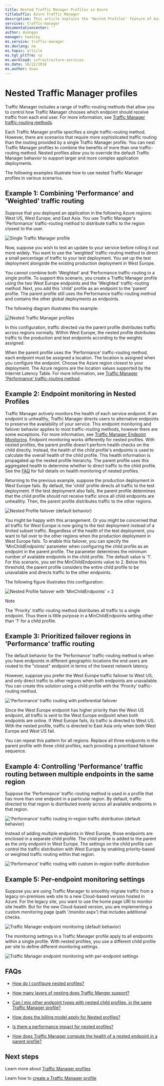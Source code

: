 ```yaml
---
title: Nested Traffic Manager Profiles in Azure
titleSuffix: Azure Traffic Manager
description: This article explains the 'Nested Profiles' feature of Azure Traffic Manager
services: traffic-manager
documentationcenter: ''
author: duongau
manager: twooley
ms.service: traffic-manager
ms.devlang: na
ms.topic: article
ms.tgt_pltfrm: na
ms.workload: infrastructure-services
ms.date: 10/22/2018
ms.author: duau
---
```


# Nested Traffic Manager profiles

Traffic Manager includes a range of traffic-routing methods that allow you to control how Traffic Manager chooses which endpoint should receive traffic from each end user. For more information, see [Traffic Manager traffic-routing methods](traffic-manager-routing-methods.md).

Each Traffic Manager profile specifies a single traffic-routing method. However, there are scenarios that require more sophisticated traffic routing than the routing provided by a single Traffic Manager profile. You can nest Traffic Manager profiles to combine the benefits of more than one traffic-routing method. Nested profiles allow you to override the default Traffic Manager behavior to support larger and more complex application deployments.

The following examples illustrate how to use nested Traffic Manager profiles in various scenarios.

## Example 1: Combining 'Performance' and 'Weighted' traffic routing

Suppose that you deployed an application in the following Azure regions: West US, West Europe, and East Asia. You use Traffic Manager's 'Performance' traffic-routing method to distribute traffic to the region closest to the user.

![Single Traffic Manager profile][4]

Now, suppose you wish to test an update to your service before rolling it out more widely. You want to use the 'weighted' traffic-routing method to direct a small percentage of traffic to your test deployment. You set up the test deployment alongside the existing production deployment in West Europe.

You cannot combine both 'Weighted' and 'Performance traffic-routing in a single profile. To support this scenario, you create a Traffic Manager profile using the two West Europe endpoints and the 'Weighted' traffic-routing method. Next, you add this 'child' profile as an endpoint to the 'parent' profile. The parent profile still uses the Performance traffic-routing method and contains the other global deployments as endpoints.

The following diagram illustrates this example:

![Nested Traffic Manager profiles][2]

In this configuration, traffic directed via the parent profile distributes traffic across regions normally. Within West Europe, the nested profile distributes traffic to the production and test endpoints according to the weights assigned.

When the parent profile uses the 'Performance' traffic-routing method, each endpoint must be assigned a location. The location is assigned when you configure the endpoint. Choose the Azure region closest to your deployment. The Azure regions are the location values supported by the Internet Latency Table. For more information, see [Traffic Manager 'Performance' traffic-routing method](traffic-manager-routing-methods.md#performance).

## Example 2: Endpoint monitoring in Nested Profiles

Traffic Manager actively monitors the health of each service endpoint. If an endpoint is unhealthy, Traffic Manager directs users to alternative endpoints to preserve the availability of your service. This endpoint monitoring and failover behavior applies to most traffic-routing methods, however there are some exceptions. For more information, see [Traffic Manager Endpoint Monitoring](traffic-manager-monitoring.md). Endpoint monitoring works differently for nested profiles. With nested profiles, the parent profile doesn't perform health checks on the child directly. Instead, the health of the child profile's endpoints is used to calculate the overall health of the child profile. This health information is propagated up the nested profile hierarchy. The parent profile uses this aggregated health to determine whether to direct traffic to the child profile. See the [FAQ](traffic-manager-FAQs.md#traffic-manager-nested-profiles) for full details on health monitoring of nested profiles.

Returning to the previous example, suppose the production deployment in West Europe fails. By default, the 'child' profile directs all traffic to the test deployment. If the test deployment also fails, the parent profile determines that the child profile should not receive traffic since all child endpoints are unhealthy. Then, the parent profile distributes traffic to the other regions.

![Nested Profile failover (default behavior)][3]

You might be happy with this arrangement. Or you might be concerned that all traffic for West Europe is now going to the test deployment instead of a limited subset traffic. Regardless of the health of the test deployment, you want to fail over to the other regions when the production deployment in West Europe fails. To enable this failover, you can specify the 'MinChildEndpoints' parameter when configuring the child profile as an endpoint in the parent profile. The parameter determines the minimum number of available endpoints in the child profile. The default value is '1'. For this scenario, you set the MinChildEndpoints value to 2. Below this threshold, the parent profile considers the entire child profile to be unavailable and directs traffic to the other endpoints.

The following figure illustrates this configuration:

![Nested Profile failover with 'MinChildEndpoints' = 2][4]

> [!NOTE]
> The 'Priority' traffic-routing method distributes all traffic to a single endpoint. Thus there is little purpose in a MinChildEndpoints setting other than '1' for a child profile.

## Example 3: Prioritized failover regions in 'Performance' traffic routing

The default behavior for the 'Performance' traffic-routing method is when you have endpoints in different geographic locations the end users are routed to the "closest" endpoint in terms of the lowest network latency.

However, suppose you prefer the West Europe traffic failover to West US, and only direct traffic to other regions when both endpoints are unavailable. You can create this solution using a child profile with the 'Priority' traffic-routing method.

!['Performance' traffic routing with preferential failover][6]

Since the West Europe endpoint has higher priority than the West US endpoint, all traffic is sent to the West Europe endpoint when both endpoints are online. If West Europe fails, its traffic is directed to West US. With the nested profile, traffic is directed to East Asia only when both West Europe and West US fail.

You can repeat this pattern for all regions. Replace all three endpoints in the parent profile with three child profiles, each providing a prioritized failover sequence.

## Example 4: Controlling 'Performance' traffic routing between multiple endpoints in the same region

Suppose the 'Performance' traffic-routing method is used in a profile that has more than one endpoint in a particular region. By default, traffic directed to that region is distributed evenly across all available endpoints in that region.

!['Performance' traffic routing in-region traffic distribution (default behavior)][7]

Instead of adding multiple endpoints in West Europe, those endpoints are enclosed in a separate child profile. The child profile is added to the parent as the only endpoint in West Europe. The settings on the child profile can control the traffic distribution with West Europe by enabling priority-based or weighted traffic routing within that region.

!['Performance' traffic routing with custom in-region traffic distribution][8]

## Example 5: Per-endpoint monitoring settings

Suppose you are using Traffic Manager to smoothly migrate traffic from a legacy on-premises web site to a new Cloud-based version hosted in Azure. For the legacy site, you want to use the home page URI to monitor site health. But for the new Cloud-based version, you are implementing a custom monitoring page (path '/monitor.aspx') that includes additional checks.

![Traffic Manager endpoint monitoring (default behavior)][9]

The monitoring settings in a Traffic Manager profile apply to all endpoints within a single profile. With nested profiles, you use a different child profile per site to define different monitoring settings.

![Traffic Manager endpoint monitoring with per-endpoint settings][10]

## FAQs

* [How do I configure nested profiles?](https://docs.microsoft.com/azure/traffic-manager/traffic-manager-faqs#traffic-manager-nested-profiles)

* [How many layers of nesting does Traffic Manger support?](https://docs.microsoft.com/azure/traffic-manager/traffic-manager-faqs#how-many-layers-of-nesting-does-traffic-manger-support)

* [Can I mix other endpoint types with nested child profiles, in the same Traffic Manager profile?](https://docs.microsoft.com/azure/traffic-manager/traffic-manager-faqs#can-i-mix-other-endpoint-types-with-nested-child-profiles-in-the-same-traffic-manager-profile)

* [How does the billing model apply for Nested profiles?](https://docs.microsoft.com/azure/traffic-manager/traffic-manager-faqs#how-does-the-billing-model-apply-for-nested-profiles)

* [Is there a performance impact for nested profiles?](https://docs.microsoft.com/azure/traffic-manager/traffic-manager-faqs#is-there-a-performance-impact-for-nested-profiles)

* [How does Traffic Manager compute the health of a nested endpoint in a parent profile?](https://docs.microsoft.com/azure/traffic-manager/traffic-manager-faqs#how-does-traffic-manager-compute-the-health-of-a-nested-endpoint-in-a-parent-profile)

## Next steps

Learn more about [Traffic Manager profiles](traffic-manager-overview.md)

Learn how to [create a Traffic Manager profile](traffic-manager-create-profile.md)

<!--Image references-->
[1]: ./media/traffic-manager-nested-profiles/figure-1.png
[2]: ./media/traffic-manager-nested-profiles/figure-2.png
[3]: ./media/traffic-manager-nested-profiles/figure-3.png
[4]: ./media/traffic-manager-nested-profiles/figure-4.png
[5]: ./media/traffic-manager-nested-profiles/figure-5.png
[6]: ./media/traffic-manager-nested-profiles/figure-6.png
[7]: ./media/traffic-manager-nested-profiles/figure-7.png
[8]: ./media/traffic-manager-nested-profiles/figure-8.png
[9]: ./media/traffic-manager-nested-profiles/figure-9.png
[10]: ./media/traffic-manager-nested-profiles/figure-10.png

